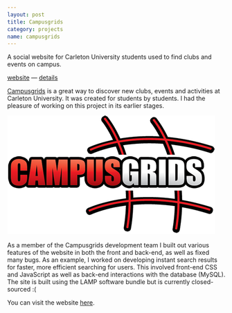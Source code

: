 ```yaml
---
layout: post
title: Campusgrids
category: projects
name: campusgrids
---
```


A social website for Carleton University students used to find clubs and events on campus.

[website](http://campusgrids.com/) &mdash; [details](/projects/campusgrids)
<!-- truncate_here -->

[Campusgrids](http://campusgrids.com/) is a great way to discover new clubs, events and activities at Carleton University. It was created for students by students. I had the pleasure of working on this project in its earlier stages.

![Campusgrids Logo](/img/campusgrids.png "Campusgrids Logo")

As a member of the Campusgrids development team I built out various features of the website in both the front and back-end, as well as fixed many bugs. As an example, I worked on developing instant search results for faster, more efficient searching for users. This involved front-end CSS and JavaScript as well as back-end interactions with the database (MySQL). The site is built using the LAMP software bundle but is currently closed-sourced :(

You can visit the website [here](http://campusgrids.com/).
